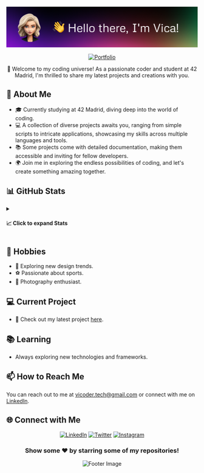 <!-- Welcome Section -->
<p align="center">
  <img src="bannergithub.png" alt="Vica's GitHub Banner">
</p>

<p align="center">
  <a href="https://vittoric.github.io/"><img src="https://img.shields.io/badge/Portfolio-Check%20it%20out!-brightgreen?style=for-the-badge" alt="Portfolio"></a>
</p>

<p align="center">
  🚀 Welcome to my coding universe! As a passionate coder and student at 42 Madrid, I'm thrilled to share my latest projects and creations with you.
</p>

<!-- About Me Section -->
## 💬 About Me

- 🎓 Currently studying at 42 Madrid, diving deep into the world of coding.
- 💻 A collection of diverse projects awaits you, ranging from simple scripts to intricate applications, showcasing my skills across multiple languages and tools.
- 📚 Some projects come with detailed documentation, making them accessible and inviting for fellow developers.
- 🌍 Join me in exploring the endless possibilities of coding, and let's create something amazing together.

<!-- GitHub Stats Section -->
## 📊 GitHub Stats

<details>
  <summary><h4>📈 Click to expand Stats</h4></summary>

  <p align="center">
    <img src="https://github-readme-stats.vercel.app/api/top-langs/?username=vittoric&layout=compact&theme=algolia&hide_border=true" alt="Top Languages">
  </p>
  <p align="center">
    <img src="https://github-readme-stats.vercel.app/api?username=vittoric&show_icons=true&hide_border=true&theme=algolia" alt="GitHub Stats">
  </p>
  <p align="center">
    <img src="https://visitor-badge.glitch.me/badge?page_id=vittoric.visitor-badge" alt="Visitor Badge">
  </p>
</details>

<!-- Hobbies Section -->
## 📅 Hobbies

- 🎨 Exploring new design trends.
- ⚽ Passionate about sports.
- 📸 Photography enthusiast.

<!-- Current Project Section -->
## 💻 Current Project

- 🔗 Check out my latest project [here](https://vittoric.github.io/).

<!-- Learning Section -->
## 📚 Learning

- Always exploring new technologies and frameworks.

<!-- How to Reach Me Section -->
## 📫 How to Reach Me

You can reach out to me at [vicoder.tech@gmail.com](mailto:vicoder.tech@gmail.com) or connect with me on [LinkedIn](https://www.linkedin.com/in/vcodrean/).

<!-- Social Media Section -->
## 🌐 Connect with Me

<div align="center">
  <a href="https://linkedin.com/in/your-linkedin-profile"><img src="https://raw.githubusercontent.com/Raymo111/Raymo111/master/socials/linkedin.png" height="40em" alt="LinkedIn"></a>
  <a href="https://twitter.com/your-twitter-handle"><img src="https://raw.githubusercontent.com/Raymo111/Raymo111/master/socials/twitter.svg" height="40em" alt="Twitter"></a>
  <a href="https://instagram.com/your-instagram-handle"><img src="https://raw.githubusercontent.com/Raymo111/Raymo111/master/socials/instagram.svg" height="40em" alt="Instagram"></a>
</div>

<div align="center">
  <h3>Show some ❤️ by starring some of my repositories!</h3>
</div>

<!-- Footer Section -->
<p align="center">
  <img src="https://your-footer-image-url.com" alt="Footer Image">
</p>
